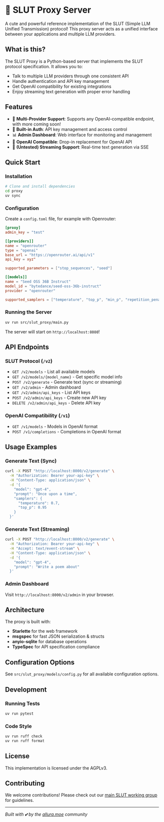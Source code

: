 # 🌸 SLUT Proxy Server

A cute and powerful reference implementation of the SLUT (Simple LLM Unified Transmission) protocol! This proxy server acts as a unified interface between your applications and multiple LLM providers.

## What is this?

The SLUT Proxy is a Python-based server that implements the SLUT protocol specification. It allows you to:

- Talk to multiple LLM providers through one consistent API
- Handle authentication and API key management
- Get OpenAI compatibility for existing integrations
- Enjoy streaming text generation with proper error handling

## Features

- 🎀 **Multi-Provider Support**: Supports any OpenAI-compatible endpoint, with more coming soon!
- 🔐 **Built-in Auth**: API key management and access control
- 📊 **Admin Dashboard**: Web interface for monitoring and management
- 🔄 **OpenAI Compatible**: Drop-in replacement for OpenAI API
- 🌊 **(Untested) Streaming Support**: Real-time text generation via SSE

## Quick Start

### Installation

```bash
# Clone and install dependencies
cd proxy
uv sync
```

### Configuration

Create a `config.toml` file, for example with Openrouter:

```toml
[proxy]
admin_key = "test"

[[providers]]
name = "openrouter"
type = "openai"
base_url = "https://openrouter.ai/api/v1"
api_key = xyz"

supported_parameters = ["stop_sequences", "seed"]

[[models]]
name = "Seed OSS 36B Instruct"
model_id = "bytedance/seed-oss-36b-instruct"
provider = "openrouter"

supported_samplers = ["temperature", "top_p", "min_p", "repetition_penalty"]

```

### Running the Server

```bash
uv run src/slut_proxy/main.py
```

The server will start on `http://localhost:8080`!

## API Endpoints

### SLUT Protocol (`/v2`)

- `GET /v2/models` - List all available models
- `GET /v2/models/{model_name}` - Get specific model info
- `POST /v2/generate` - Generate text (sync or streaming)
- `GET /v2/admin` - Admin dashboard
- `GET /v2/admin/api_keys` - List API keys
- `POST /v2/admin/api_keys` - Create new API key
- `DELETE /v2/admin/api_keys` - Delete API key

### OpenAI Compatibility (`/v1`)

- `GET /v1/models` - Models in OpenAI format
- `POST /v1/completions` - Completions in OpenAI format

## Usage Examples

### Generate Text (Sync)

```bash
curl -X POST "http://localhost:8000/v2/generate" \
  -H "Authorization: Bearer your-api-key" \
  -H "Content-Type: application/json" \
  -d '{
    "model": "gpt-4",
    "prompt": "Once upon a time",
    "samplers": {
      "temperature": 0.7,
      "top_p": 0.95
    }
  }'
```

### Generate Text (Streaming)

```bash
curl -X POST "http://localhost:8000/v2/generate" \
  -H "Authorization: Bearer your-api-key" \
  -H "Accept: text/event-stream" \
  -H "Content-Type: application/json" \
  -d '{
    "model": "gpt-4",
    "prompt": "Write a poem about"
  }'
```

### Admin Dashboard

Visit `http://localhost:8000/v2/admin` in your browser.

## Architecture

The proxy is built with:

- **Starlette** for the web framework
- **msgspec** for fast JSON serialization & structs
- **anyio-sqlite** for database operations
- **TypeSpec** for API specification compliance

## Configuration Options

See `src/slut_proxy/models/config.py` for all available configuration options.

## Development

### Running Tests

```bash
uv run pytest
```

### Code Style

```bash
uv run ruff check
uv run ruff format
```

## License

This implementation is licensed under the AGPLv3.

## Contributing

We welcome contributions! Please check out our [main SLUT working group](https://github.com/slut-wg) for guidelines.

---

*Built with 💕 by the [allura.moe](https://allura.moe/) community*
